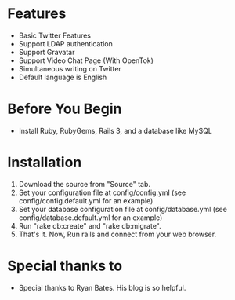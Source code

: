 # Features

 * Basic Twitter Features
 * Support LDAP authentication
 * Support Gravatar
 * Support Video Chat Page (With OpenTok)
 * Simultaneous writing on Twitter
 * Default language is English

# Before You Begin

 * Install Ruby, RubyGems, Rails 3, and a database like MySQL

# Installation

 1. Download the source from "Source" tab.
 2. Set your configuration file at config/config.yml (see config/config.default.yml for an example)
 3. Set your database configuration file at config/database.yml (see config/database.default.yml for an example)
 4. Run "rake db:create" and "rake db:migrate".
 5. That's it. Now, Run rails and connect from your web browser.

# Special thanks to

 * Special thanks to Ryan Bates. His blog is so helpful.